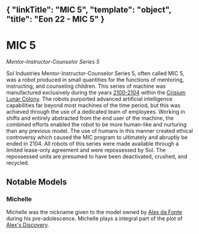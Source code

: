 {
    "linkTitle": "MIC 5",
    "template": "object",
    "title": "Eon 22 - MIC 5"
}
---

# MIC 5

*Mentor-Instructor-Counselor Series 5*

Sol Industries Mentor-Instructor-Counselor Series 5, often called MIC 5, was a robot produced in small quantities for the functions of mentoring, instructing, and counseling children.
This series of machine was manufactured exclusively during the years [2100-2104](/events/timeline#2100s) within the [Crisium Lunar Colony](/locations/crisium_lunar_colony).
The robots purported advanced artificial intelligence capabilities far beyond most machines of the time period, but this was achieved through the use of a dedicated team of employees.
Working in shifts and entirely abstracted from the end user of the machine, the combined efforts enabled the robot to be more human-like and nurturing than any previous model.
The use of humans in this manner created ethical controversy which caused the MIC program to ultimately and abruptly be ended in 2104.
All robots of this series were made available through a limited lease-only agreement and were repossessed by Sol.
The repossessed units are presumed to have been deactivated, crushed, and recycled.

## Notable Models

### Michelle

Michelle was the nickname given to the model owned by [Alex da Fonte](/people/alex_da_fonte) during his pre-adolescence.
Michelle plays a integral part of the plot of [Alex's Discovery](/media/short_stories/alexs_discovery).
